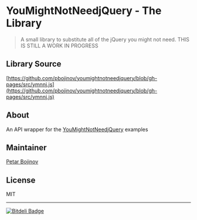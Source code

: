 # YouMightNotNeedjQuery - The Library

> A small library to substitute all of the jQuery you might not need. THIS IS STILL A WORK IN PROGRESS

## Library Source

[https://github.com/pbojinov/youmightnotneedjquery/blob/gh-pages/src/ymnnj.js](https://github.com/pbojinov/youmightnotneedjquery/blob/gh-pages/src/ymnnj.js)

## About

An API wrapper for the [YouMightNotNeedjQuery](http://YouMightNotNeedjQuery.com) examples


## Maintainer

[Petar Bojinov](https://github.com/pbojinov)

## License

MIT

---

[![Bitdeli Badge](https://d2weczhvl823v0.cloudfront.net/pbojinov/youmightnotneedjquery/trend.png)](https://bitdeli.com/free "Bitdeli Badge")
